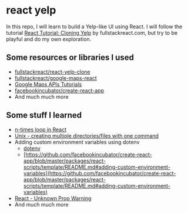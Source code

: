 # react yelp

In this repo, I will learn to build a Yelp-like UI using React. I will follow the
tutorial [React Tutorial: Cloning Yelp](https://www.fullstackreact.com/articles/react-tutorial-cloning-yelp/) by
fullstackreact.com, but try to be playful and do my own exploration.

## Some resources or libraries I used
- [fullstackreact/react-yelp-clone](https://github.com/fullstackreact/react-yelp-clone)
- [fullstackreact/google-maps-react](https://github.com/fullstackreact/google-maps-react)
- [Google Maps APIs Tutorials](https://developers.google.com/maps/documentation/javascript/)
- [facebookincubator/create-react-app](https://github.com/facebookincubator/create-react-app)
- And much much more

## Some stuff I learned

- [n-times loop in React](https://gist.github.com/mnishiguchi/1a686249b63582da2bcef23ecf6671fb)
- [Unix - creating multiple directories/files with one command](https://gist.github.com/mnishiguchi/5ba4b1f2463709cc9ce0151f313499a0)
- Adding custom environment variables using dotenv
  + [dotenv](https://www.npmjs.com/package/dotenv)
  + [https://github.com/facebookincubator/create-react-app/blob/master/packages/react-scripts/template/README.md#adding-custom-environment-variables](https://github.com/facebookincubator/create-react-app/blob/master/packages/react-scripts/template/README.md#adding-custom-environment-variables)
- [React - Unknown Prop Warning](https://facebook.github.io/react/warnings/unknown-prop.html)
- And much much more
